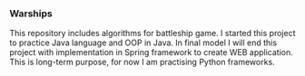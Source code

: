 ### Warships
This repository includes algorithms for battleship game.
I started this project to practice Java language and OOP in Java.
In final model I will end this project with implementation in Spring framework to create WEB application. 
This is long-term purpose, for now I am practising Python frameworks.
